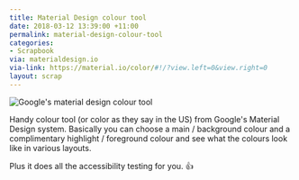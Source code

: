 ```yaml
---
title: Material Design colour tool
date: 2018-03-12 13:39:00 +11:00
permalink: material-design-colour-tool
categories:
- Scrapbook
via: materialdesign.io
via-link: https://material.io/color/#!/?view.left=0&view.right=0
layout: scrap
---
```


![Google's material design colour tool](/uploads/Screenshot%202018-03-12%2013.40.14.png)

Handy colour tool (or color as they say in the US) from Google's Material Design system. Basically you can choose a main / background colour and a complimentary highlight / foreground colour and see what the colours look like in various layouts.

Plus it does all the accessibility testing for you. 👍